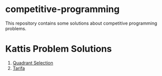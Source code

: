 # competitive-programming
This repository contains some solutions about competitive programming problems.

# Kattis Problem Solutions
1. [Quadrant Selection](https://github.com/alaqsaka/competitive-programming/blob/main/quadrant_selection.cpp)
2. [Tarifa](https://github.com/alaqsaka/competitive-programming/blob/main/tarifa.c)
